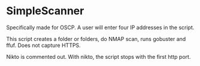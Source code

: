 # SimpleScanner

Specifically made for OSCP.  A user will enter four IP addresses in the script. 

This script creates a folder or folders, do NMAP scan, runs gobuster and ffuf.  Does not capture HTTPS.

Nikto is commented out. With nikto, the script stops with the first http port. 
 
